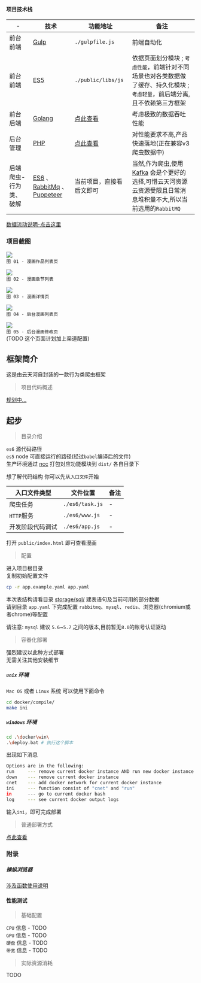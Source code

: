 #### 项目技术栈

| - | 技术 | 功能地址 | 备注 |
| ---| ---| ---| ---|
| 前台前端 | [Gulp](https://www.gulpjs.com.cn/) | `./gulpfile.js` | 前端自动化 |
| 前台前端 | [ES5](https://javascript.ruanyifeng.com/) | `./public/libs/js`| 依据页面划分模块 ; `考虑性能`，前端针对不同场景也对各类数据做了缓存、持久化模块 ; `考虑轻量`，前后端分离,且不依赖第三方框架 |
| 前台后端 | [Golang](https://golang.org/) | [点此查看](https://github.com/HaleyLeoZhang/node_puppeteer_example_go) | 考虑极致的数据吞吐性能 |
| 后台管理 | [PHP](https://php.net/) | [点此查看](https://gitee.com/haleyleozhang/yth_cms) | 对性能要求不高,产品快速落地(正在兼容v3爬虫数据中) |
| 后端爬虫-行为类、破解 | [ES6](https://es6.ruanyifeng.com/) 、 [RabbitMq](https://www.rabbitmq.com/) 、 [Puppeteer](https://github.com/puppeteer/puppeteer) | 当前项目，直接看后文即可 | 当然,作为爬虫,使用 [Kafka](https://kafka.apachecn.org/intro.html) 会是个更好的选择,可惜云天河资源云资源受限且日常消息堆积量不大,所以当前选用的`RabbitMQ`|

[数据流动说明-点击这里](storage/readme_intro/spider_architecture/intro.md)  

### 项目截图

![](storage/readme_intro/imgs/preview_index_20200208_1410.png)  
`图 01 - 漫画作品列表页`  

![](storage/readme_intro/imgs/preview_chapter_202009051959.png)  
`图 02 - 漫画章节列表`  

![](storage/readme_intro/imgs/preview_detail_20200208_1250.png)  
`图 03 - 漫画详情页`  

![](storage/readme_intro/imgs/admin_list_202001312112.png)  
`图 04 - 后台漫画列表页`  

![](storage/readme_intro/imgs/admin_edit_20200902010.png)  
`图 05 - 后台漫画修改页`  
(TODO 这个页面计划加上渠道配置)  

## 框架简介
这是由云天河自封装的一款行为类爬虫框架  

> 项目代码概述

[规划中...](storage/readme_intro/article/contents.md)   

## 起步

> 目录介绍

`es6` 源代码路径  
`es5` node 可直接运行的路径(经过`babel`编译后的文件)  
生产环境通过 [ncc](https://github.com/vercel/ncc) 打包对应功能模块到 `dist/` 各自目录下  

想了解代码结构 你可以先从`入口文件`开始

| 入口文件类型 | 文件位置 | 备注 |
| ---- | ---- | ---- |
| 爬虫任务 | `./es6/task.js`   | - |
| `HTTP`服务 | `./es6/www.js`   | - |
| 开发阶段代码调试 | `./es6/app.js`   | - |

打开 `public/index.html` 即可查看漫画  

> 配置

进入项目根目录  
复制初始配置文件  

~~~bash
cp -r app.example.yaml app.yaml
~~~

本次表结构请看目录 [storage/sql/](storage/sql/) 建表语句及当前可用的部分数据  
请到目录 `app.yaml` 下完成配置 `rabbitmq`、`mysql`、`redis`、浏览器(chromium或者chrome)等配置 

请注意: `mysql` 建议 `5.6`~`5.7` 之间的版本,目前暂无`8.0`的账号认证驱动  

> 容器化部署

强烈建议以此种方式部署  
无需关注其他安装细节  

##### `unix` 环境  

`Mac OS` 或者 `Linux` 系统 可以使用下面命令  

~~~bash
cd docker/compile/
make ini
~~~

##### `windows` 环境  
~~~bash
cd .\docker\win\
.\deploy.bat # 执行这个脚本
~~~
出现如下消息  

~~~bash
Options are in the following:
run     --- remove current docker instance AND run new docker instance for node
down    --- remove current docker instance
cnet    --- add docker network for current docker instance
ini     --- function consist of "cnet" and "run"
in      --- go to current docker bash
log     --- see current docker output logs
~~~

输入`ini`，即可完成部署  

> 普通部署方式

[点此查看](storage/readme_intro/article/general_install.md)

### 附录

##### 操纵浏览器
[涉及函数使用说明](https://www.jianshu.com/p/aa2159356fbd)  

#### 性能测试

> 基础配置

`CPU` 信息 - TODO  
`GPU` 信息 - TODO  
`硬盘` 信息 - TODO  
`带宽` 信息 - TODO  

> 实际资源消耗

TODO  


